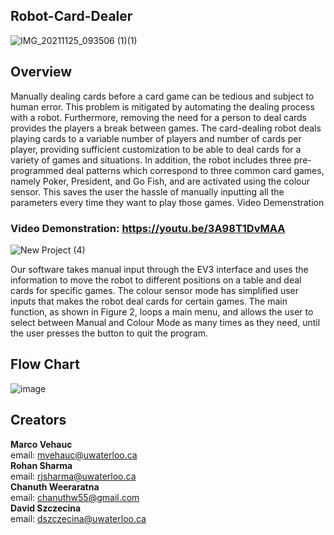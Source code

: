 ## Robot-Card-Dealer
![IMG_20211125_093506 (1)(1)](https://user-images.githubusercontent.com/57009205/146662529-ba7febf7-2850-4dcd-8e72-6b32d685a1a2.png)

## Overview  
Manually dealing cards before a card game can be tedious and subject to human error. This problem is mitigated by automating the dealing process with a robot. Furthermore, removing the need for a person to deal cards provides the players a break between games.
The card-dealing robot deals playing cards to a variable number of players and number of cards per player, providing sufficient customization to be able to deal cards for a variety of games and situations. In addition, the robot includes three pre-programmed deal patterns which correspond to three common card games, namely Poker, President, and Go Fish, and are activated using the colour sensor. This saves the user the hassle of manually inputting all the parameters every time they want to play those games. Video Demenstration
### Video Demonstration: https://youtu.be/3A98T1DvMAA  
![New Project (4)](https://user-images.githubusercontent.com/57009205/146662561-e26ff3ce-d524-4109-b79b-ec4996ef1b91.jpg)

Our software takes manual input through the EV3 interface and uses the information to move the robot to different positions on a table and deal cards for specific games. The colour sensor mode has simplified user inputs that makes the robot deal cards for certain games.
The main function, as shown in Figure 2, loops a main menu, and allows the user to select between Manual and Colour Mode as many times as they need, until the user presses the button to quit the program.

## Flow Chart
![image](https://user-images.githubusercontent.com/57009205/146662425-049b2e09-7637-427e-a1e1-6e64c3199e66.png)

## Creators

**Marco Vehauc**    
email:  mvehauc@uwaterloo.ca   
**Rohan Sharma**  
email:  rjsharma@uwaterloo.ca  
**Chanuth Weeraratna**  
email:  chanuthw55@gmail.com  
**David Szczecina**  
email:  dszczecina@uwaterloo.ca   
